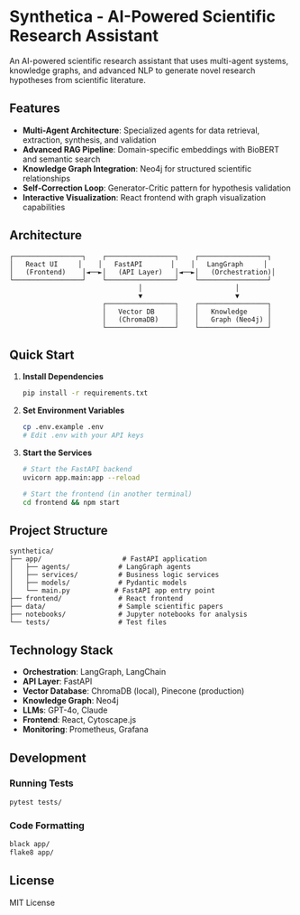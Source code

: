 # Synthetica - AI-Powered Scientific Research Assistant

An AI-powered scientific research assistant that uses multi-agent systems, knowledge graphs, and advanced NLP to generate novel research hypotheses from scientific literature.

## Features

- **Multi-Agent Architecture**: Specialized agents for data retrieval, extraction, synthesis, and validation
- **Advanced RAG Pipeline**: Domain-specific embeddings with BioBERT and semantic search
- **Knowledge Graph Integration**: Neo4j for structured scientific relationships
- **Self-Correction Loop**: Generator-Critic pattern for hypothesis validation
- **Interactive Visualization**: React frontend with graph visualization capabilities

## Architecture

```
┌─────────────────┐    ┌─────────────────┐    ┌─────────────────┐
│   React UI     │    │   FastAPI       │    │   LangGraph     │
│   (Frontend)    │◄──►│   (API Layer)   │◄──►│   (Orchestration)│
└─────────────────┘    └─────────────────┘    └─────────────────┘
                                │                       │
                                ▼                       ▼
                       ┌─────────────────┐    ┌─────────────────┐
                       │   Vector DB     │    │   Knowledge     │
                       │   (ChromaDB)    │    │   Graph (Neo4j) │
                       └─────────────────┘    └─────────────────┘
```

## Quick Start

1. **Install Dependencies**
   ```bash
   pip install -r requirements.txt
   ```

2. **Set Environment Variables**
   ```bash
   cp .env.example .env
   # Edit .env with your API keys
   ```

3. **Start the Services**
   ```bash
   # Start the FastAPI backend
   uvicorn app.main:app --reload
   
   # Start the frontend (in another terminal)
   cd frontend && npm start
   ```

## Project Structure

```
synthetica/
├── app/                    # FastAPI application
│   ├── agents/            # LangGraph agents
│   ├── services/          # Business logic services
│   ├── models/            # Pydantic models
│   └── main.py           # FastAPI app entry point
├── frontend/              # React frontend
├── data/                  # Sample scientific papers
├── notebooks/             # Jupyter notebooks for analysis
└── tests/                 # Test files
```

## Technology Stack

- **Orchestration**: LangGraph, LangChain
- **API Layer**: FastAPI
- **Vector Database**: ChromaDB (local), Pinecone (production)
- **Knowledge Graph**: Neo4j
- **LLMs**: GPT-4o, Claude
- **Frontend**: React, Cytoscape.js
- **Monitoring**: Prometheus, Grafana

## Development

### Running Tests
```bash
pytest tests/
```

### Code Formatting
```bash
black app/
flake8 app/
```

## License

MIT License
